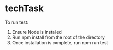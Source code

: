 # techTask

To run test:

1) Ensure Node is installed
2) Run npm install from the root of the directory
3) Once installation is complete, run npm run test
